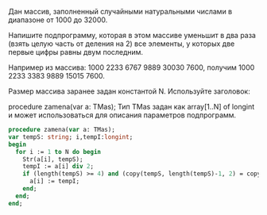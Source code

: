 Дан массив, заполненный случайными натуральными числами в диапазоне от 1000 до 32000.

Напишите подпрограмму, которая в этом массиве уменьшит в два раза (взять целую часть от деления на 2) все элементы, у которых две первые цифры равны двум последним.

Например из массива: 1000 2233 6767 9889 30030 7600, получим 1000 2233 3383 9889 15015 7600.

Размер массива заранее задан константой N. Используйте заголовок:

procedure zamena(var a: TMas);
Тип ТMas задан как array[1..N] of longint и может использоваться для описания параметров подпрограмм.

```pascal
procedure zamena(var a: TMas);
var tempS: string; i,tempI:longint;
begin
  for i := 1 to N do begin
    Str(a[i], tempS);
    tempI := a[i] div 2;
    if (length(tempS) >= 4) and (copy(tempS, length(tempS)-1, 2) = copy(tempS, 0, 2)) then begin
      a[i] := tempI;
    end;
  end;
end;
```